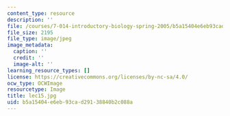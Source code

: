 ```yaml
---
content_type: resource
description: ''
file: /courses/7-014-introductory-biology-spring-2005/b5a15404e6eb93cad29138840b2c088a_lec15.jpg
file_size: 2195
file_type: image/jpeg
image_metadata:
  caption: ''
  credit: ''
  image-alt: ''
learning_resource_types: []
license: https://creativecommons.org/licenses/by-nc-sa/4.0/
ocw_type: OCWImage
resourcetype: Image
title: lec15.jpg
uid: b5a15404-e6eb-93ca-d291-38840b2c088a
---
```

